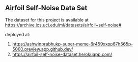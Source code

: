 ## Airfoil Self-Noise Data Set

The dataset for this project is available at https://archive.ics.uci.edu/ml/datasets/airfoil+self-noise#

deployed at:
1. https://ashwinprabhukp-super-meme-6r459xxpp67h565p-5000.preview.app.github.dev/
2. https://airfoil-self-noise-dataset.herokuapp.com/
